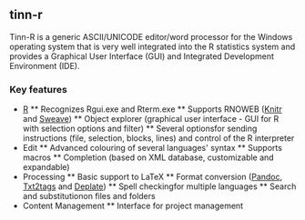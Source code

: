 ## tinn-r

Tinn-R is a generic ASCII/UNICODE editor/word processor for the Windows operating system that is very well integrated into the R statistics system and provides a Graphical User Interface (GUI) and Integrated Development Environment (IDE).
    
### Key features
* [R](http://www.r-project.org/)
** Recognizes Rgui.exe and Rterm.exe
** Supports RNOWEB ([Knitr](http://yihui.name/knitr/) and [Sweave](http://www.stat.uni-muenchen.de/~leisch/Sweave/))
** Object explorer (graphical user interface - GUI for R with selection options and filter)
** Several optionsfor sending instructions (file, selection, blocks, lines) and control of the R interpreter
* Edit
** Advanced colouring of several languages' syntax
** Supports macros
** Completion (based on XML database, customizable and expandable)
* Processing
** Basic support to LaTeX
** Format conversion ([Pandoc](http://johnmacfarlane.net/pandoc/), [Txt2tags](http://txt2tags.org/) and [Deplate](http://deplate.sourceforge.net/))
** Spell checkingfor multiple languages
** Search and substitutionon files and folders
* Content Management
** Interface for project management
